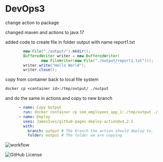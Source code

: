 # DevOps3

change action to package

changed maven and actions to java 17

added code to create file in folder output with name report1.txt

```java
		new File("./output/").mkdir();
		BufferedWriter writer = new BufferedWriter(
				new FileWriter(new File("./output/report1.txt")));
		writer.write("Hello World");
		writer.close();
```

copy from container back to local file system

```dockerfile
docker cp <container id>:/tmp/output/ ./output
```

and do the same in actions and copy to new branch

```yml
      - name: Copy Output
        run: docker container cp sem_employees_app_1:./tmp/output ./
      - name: Deploy
        uses: JamesIves/github-pages-deploy-action@v4.2.5
        with:
          branch: output # The branch the action should deploy to.
          folder: output # The folder we are copying
```

![workflow](https://github.com/Kevin-Sim/DevOps3/actions/workflows/main.yml/badge.svg)

![GitHub License](https://img.shields.io/github/license/Kevin-Sim/DevOps3)

